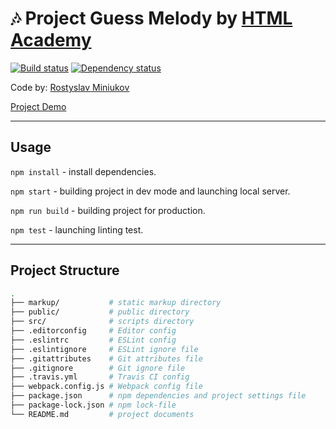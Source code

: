 # :notes: Project Guess Melody by [HTML Academy](https://htmlacademy.ru)

[![Build status][travis-image]][travis-url] [![Dependency status][dependency-image]][dependency-url]

Code by: [Rostyslav Miniukov](https://github.com/embyth/)

[Project Demo](https://guess-melody.netlify.app/)

---

## Usage

`npm install` - install dependencies.

`npm start` - building project in dev mode and launching local server.

`npm run build` - building project for production.

`npm test` - launching linting test.

---

## Project Structure

```bash
.
├── markup/           # static markup directory
├── public/           # public directory
├── src/              # scripts directory
├── .editorconfig     # Editor config
├── .eslintrc         # ESLint config
├── .eslintignore     # ESLint ignore file
├── .gitattributes    # Git attributes file
├── .gitignore        # Git ignore file
├── .travis.yml       # Travis CI config
├── webpack.config.js # Webpack config file
├── package.json      # npm dependencies and project settings file
├── package-lock.json # npm lock-file
└── README.md         # project documents
```

[travis-image]: https://travis-ci.org/embyth/guess-melody.svg?branch=master
[travis-url]: https://travis-ci.org/embyth/guess-melody
[dependency-image]: https://david-dm.org/embyth/guess-melody/dev-status.svg?style=flat-square
[dependency-url]: https://david-dm.org/embyth/guess-melody?type=dev
